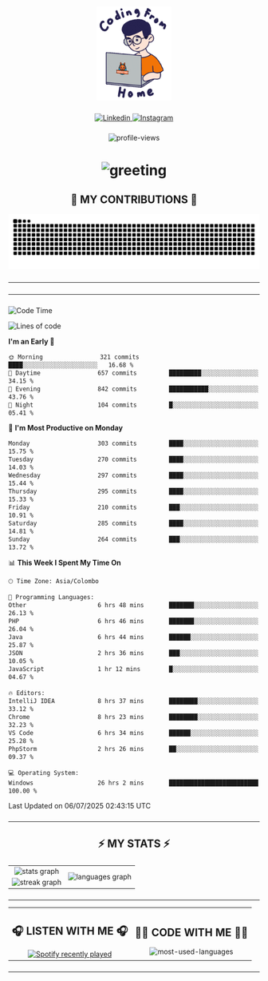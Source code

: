 <div align="center">
    <img width="150" src="./assets/top.gif" alt="top-image"/>
</div>

###    

<div align="center">
    <a href="https://www.linkedin.com/in/nureka-rodrigo/" target="_blank">
        <img src="https://user-images.githubusercontent.com/74038190/235294012-0a55e343-37ad-4b0f-924f-c8431d9d2483.gif" width="50px" alt="Linkedin"/>
    </a>
    <a href="https://www.instagram.com/nureka_rodrigo/" target="_blank">
        <img src="https://user-images.githubusercontent.com/74038190/235294013-a33e5c43-a01c-43f6-b44d-a406d8b4ab75.gif" width="50px"  alt="Instagram"/>
    </a>
</div>

###    

<div align="center">
    <img src="https://komarev.com/ghpvc/?username=nureka-rodrigo&color=blue" alt="profile-views"/>
</div> 

###    

<h1 align="center">
    <img src="https://readme-typing-svg.herokuapp.com/?font=Righteous&size=35&center=true&vCenter=true&width=500&height=70&duration=4000&lines=Hi+There!+👋;+I'm+Nureka+Rodrigo!;" alt="greeting"/>
</h1> 

###    

<h2 align="center">🐍 MY CONTRIBUTIONS 🐍</h2>

<div align="center">
    <img alt="snake eating my contributions" src="https://raw.githubusercontent.com/nureka-rodrigo/nureka-rodrigo/output/github-contribution-grid-snake.svg"/>
</div> 

###

<hr/>

###

<hr/>

###

<!--START_SECTION:waka-->
![Code Time](http://img.shields.io/badge/Code%20Time-1%2C462%20hrs%2049%20mins-blue)

![Lines of code](https://img.shields.io/badge/From%20Hello%20World%20I%27ve%20Written-532.3%20thousand%20lines%20of%20code-blue)

**I'm an Early 🐤** 

```text
🌞 Morning                321 commits         ████░░░░░░░░░░░░░░░░░░░░░   16.68 % 
🌆 Daytime                657 commits         █████████░░░░░░░░░░░░░░░░   34.15 % 
🌃 Evening                842 commits         ███████████░░░░░░░░░░░░░░   43.76 % 
🌙 Night                  104 commits         █░░░░░░░░░░░░░░░░░░░░░░░░   05.41 % 
```
📅 **I'm Most Productive on Monday** 

```text
Monday                   303 commits         ████░░░░░░░░░░░░░░░░░░░░░   15.75 % 
Tuesday                  270 commits         ████░░░░░░░░░░░░░░░░░░░░░   14.03 % 
Wednesday                297 commits         ████░░░░░░░░░░░░░░░░░░░░░   15.44 % 
Thursday                 295 commits         ████░░░░░░░░░░░░░░░░░░░░░   15.33 % 
Friday                   210 commits         ███░░░░░░░░░░░░░░░░░░░░░░   10.91 % 
Saturday                 285 commits         ████░░░░░░░░░░░░░░░░░░░░░   14.81 % 
Sunday                   264 commits         ███░░░░░░░░░░░░░░░░░░░░░░   13.72 % 
```


📊 **This Week I Spent My Time On** 

```text
🕑︎ Time Zone: Asia/Colombo

💬 Programming Languages: 
Other                    6 hrs 48 mins       ███████░░░░░░░░░░░░░░░░░░   26.13 % 
PHP                      6 hrs 46 mins       ███████░░░░░░░░░░░░░░░░░░   26.04 % 
Java                     6 hrs 44 mins       ██████░░░░░░░░░░░░░░░░░░░   25.87 % 
JSON                     2 hrs 36 mins       ███░░░░░░░░░░░░░░░░░░░░░░   10.05 % 
JavaScript               1 hr 12 mins        █░░░░░░░░░░░░░░░░░░░░░░░░   04.67 % 

🔥 Editors: 
IntelliJ IDEA            8 hrs 37 mins       ████████░░░░░░░░░░░░░░░░░   33.12 % 
Chrome                   8 hrs 23 mins       ████████░░░░░░░░░░░░░░░░░   32.23 % 
VS Code                  6 hrs 34 mins       ██████░░░░░░░░░░░░░░░░░░░   25.28 % 
PhpStorm                 2 hrs 26 mins       ██░░░░░░░░░░░░░░░░░░░░░░░   09.37 % 

💻 Operating System: 
Windows                  26 hrs 2 mins       █████████████████████████   100.00 % 
```


 Last Updated on 06/07/2025 02:43:15 UTC
<!--END_SECTION:waka-->

###

<hr/>

###

<h2 align="center">⚡ MY STATS ⚡</h2>

###    

<div align="center">
    <table>
        <tr>
            <td align="center">
                <img src="https://github-readme-stats.vercel.app/api?username=nureka-rodrigo&hide_rank=false&show_icons=true&include_all_commits=true&count_private=true&theme=dark&locale=en&order=1" alt="stats graph"/>
            </td>
            <td rowspan="2" align="center">
                <img src="https://github-readme-stats.vercel.app/api/top-langs?username=nureka-rodrigo&locale=en&card_width=320&langs_count=8&theme=dark&order=2&count_private=true" alt="languages graph"/>
            </td>
        </tr>
        <tr>
            <td align="center">
                <img src="https://streak-stats.demolab.com?user=nureka-rodrigo&theme=dark" alt="streak graph"/>
            </td>
        </tr>
    </table>
</div> 

###

<hr/>

<div align="center">
    <table>
        <tr>
            <td align="center">
                <h2>🎧 LISTEN WITH ME 🎧</h2>
                <a href="https://open.spotify.com/user/zjqfkmbawszam1irs05fwxsls">
                    <img src="https://spotify-recently-played-readme.vercel.app/api?user=zjqfkmbawszam1irs05fwxsls&count=5&unique=true" alt="Spotify recently played"  />
                </a>
            </td>
            <td align="center">
                <h2>👨‍💻 CODE WITH ME 👨‍💻</h2>
                <img src="https://github-readme-stats.vercel.app/api/wakatime?username=@nureka99&theme=dark&compact=True&langs_count=10" alt="most-used-languages"/>
            </td>
        </tr>
    </table>
</div> 

###

<hr/>
